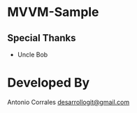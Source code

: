# MVVM-Sample

Special Thanks
-----
* Uncle Bob

Developed By
============

Antonio Corrales desarrollogit@gmail.com
